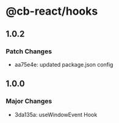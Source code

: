 # @cb-react/hooks

## 1.0.2

### Patch Changes

- aa75e4e: updated package.json config

## 1.0.0

### Major Changes

- 3da135a: useWindowEvent Hook
